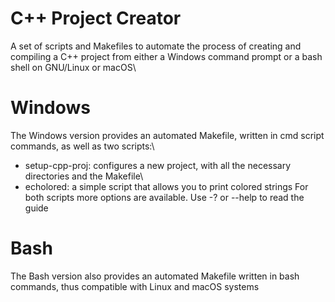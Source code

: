 # C++ Project Creator
A set of scripts and Makefiles to automate the process of creating and compiling a C++ project from either a Windows command prompt or a bash shell on GNU/Linux or macOS\
# Windows
The Windows version provides an automated Makefile, written in cmd script commands, as well as two scripts:\
- setup-cpp-proj: configures a new project, with all the necessary directories and the Makefile\
- echolored: a simple script that allows you to print colored strings
For both scripts more options are available. Use -? or --help to read the guide
# Bash
The Bash version also provides an automated Makefile written in bash commands, thus compatible with Linux and macOS systems
